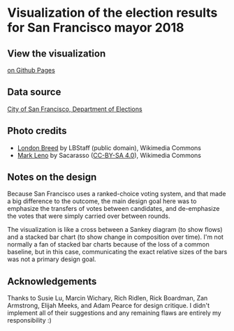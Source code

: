 # Visualization of the election results for San Francisco mayor 2018

## View the visualization

[on Github Pages](https://kerryrodden.github.io/sfmayor/)

## Data source

[City of San Francisco, Department of Elections](https://sfelections.sfgov.org/june-5-2018-election-results-detailed-reports)

## Photo credits

- [London Breed](https://commons.wikimedia.org/wiki/File:London_Breed.jpg) by LBStaff (public domain), Wikimedia Commons
- [Mark Leno](https://commons.wikimedia.org/wiki/File:Laughing_Leno.jpg) by Sacarasso ([CC-BY-SA 4.0](https://creativecommons.org/licenses/by-sa/4.0/)), Wikimedia Commons

## Notes on the design

Because San Francisco uses a ranked-choice voting system, and that made a big difference to the outcome, the main design goal here was to emphasize the transfers of votes between candidates, and de-emphasize the votes that were simply carried over between rounds.

The visualization is like a cross between a Sankey diagram (to show flows) and a stacked bar chart (to show change in composition over time). I'm not normally a fan of stacked bar charts because of the loss of a common baseline, but in this case, communicating the exact relative sizes of the bars was not a primary design goal.

## Acknowledgements

Thanks to Susie Lu, Marcin Wichary, Rich Ridlen, Rick Boardman, Zan Armstrong, Elijah Meeks, and Adam Pearce for design critique. I didn't implement all of their suggestions and any remaining flaws are entirely my responsibility :)
